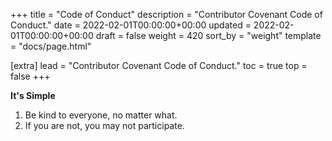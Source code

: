 +++
title = "Code of Conduct"
description = "Contributor Covenant Code of Conduct."
date = 2022-02-01T00:00:00+00:00
updated = 2022-02-01T00:00:00+00:00
draft = false
weight = 420
sort_by = "weight"
template = "docs/page.html"

[extra]
lead = "Contributor Covenant Code of Conduct."
toc = true
top = false
+++

**It's Simple**
1) Be kind to everyone, no matter what.
2) If you are not, you may not participate.

